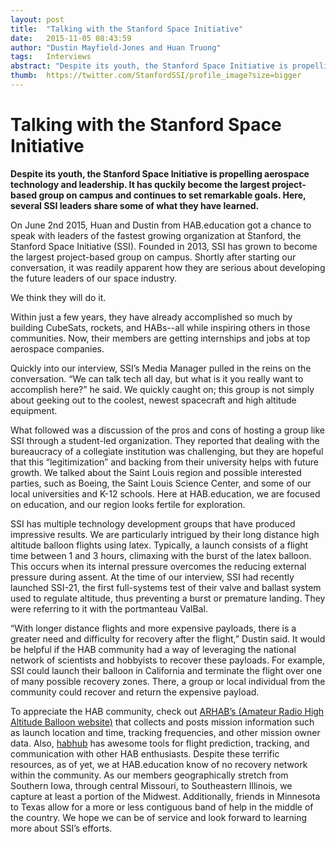 ```yaml
---
layout: post
title:  "Talking with the Stanford Space Initiative"
date:   2015-11-05 08:43:59
author: "Dustin Mayfield-Jones and Huan Truong"
tags:   Interviews
abstract: "Despite its youth, the Stanford Space Initiative is propelling aerospace technology and leadership.  It has quckily become the largest project-based group on campus and continues to set remarkable goals. Here, several SSI leaders share some of what they have learned"
thumb:  https://twitter.com/StanfordSSI/profile_image?size=bigger
---
```


# Talking with the Stanford Space Initiative

**Despite its youth, the Stanford Space Initiative is propelling aerospace
technology and leadership.  It has quckily become the largest project-based
group on campus and continues to set remarkable goals. Here, several SSI
leaders share some of what they have learned.**

On June 2nd 2015, Huan and Dustin from HAB.education got a chance to speak with
leaders of the fastest growing organization at Stanford, the Stanford Space
Initiative (SSI). Founded in 2013, SSI has grown to become the largest
project-based group on campus. Shortly after starting our conversation, it was
readily apparent how they are serious about developing the future leaders of
our space industry. 

We think they will do it. 

Within just a few years, they have already accomplished so much by building
CubeSats, rockets, and HABs--all while inspiring others in those communities.
Now, their members are getting internships and jobs at top aerospace companies. 

Quickly into our interview, SSI’s Media Manager pulled in the reins on the
conversation. “We can talk tech all day, but what is it you really want to
accomplish here?” he said. We quickly caught on; this group is not simply about
geeking out to the coolest, newest spacecraft and high altitude equipment. 

What followed was a discussion of the pros and cons of hosting a group like SSI
through a student-led organization. They reported that dealing with the
bureaucracy of a collegiate institution was challenging, but they are hopeful
that this “legitimization” and backing from their university helps with future
growth. We talked about the Saint Louis region and possible interested parties,
such as Boeing, the Saint Louis Science Center, and some of our local
universities and K-12 schools. Here at HAB.education, we are focused on
education, and our region looks fertile for exploration.

SSI has multiple technology development groups that have produced impressive
results. We are particularly intrigued by their long distance high altitude
balloon flights using latex. Typically, a launch consists of a flight time
between 1 and 3 hours, climaxing with the burst of the latex balloon. This
occurs when its internal pressure overcomes the reducing external pressure
during assent. At the time of our interview, SSI had recently launched SSI-21,
the first full-systems test of their valve and ballast system used to regulate
altitude, thus preventing a burst or premature landing. They were referring to
it with the portmanteau ValBal.  

“With longer distance flights and more expensive payloads, there is a greater
need and difficulty for recovery after the flight,” Dustin said. It would be
helpful if the HAB community had a way of leveraging the national network of
scientists and hobbyists to recover these payloads. For example, SSI could
launch their balloon in California and terminate the flight over one of many
possible recovery zones. There, a group or local individual from the community
could recover and return the expensive payload. 

To appreciate the HAB community, check out <a href="http://www.arhab.org">ARHAB’s (Amateur Radio High Altitude
Balloon website)</a> that collects and posts mission information such as launch
location and time, tracking frequencies, and other mission owner data. Also, <a href="http://tracker.habhub.org/">habhub</a>
 has awesome tools for flight prediction, tracking,
and communication with other HAB enthusiasts. Despite these terrific resources,
as of yet, we at HAB.education know of no recovery network within the
community. As our members geographically stretch from Southern Iowa, through
central Missouri, to Southeastern Illinois, we capture at least a portion of
the Midwest. Additionally, friends in Minnesota to Texas allow for a more or
less contiguous band of help in the middle of the country. We hope we can be of
service and look forward to learning more about SSI’s efforts.
